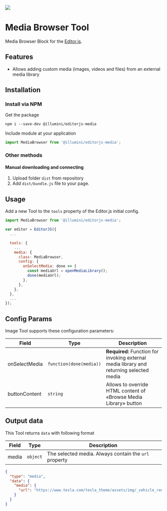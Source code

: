 ![](https://badgen.net/badge/Editor.js/v2.0/blue)

# Media Browser Tool

Media Browser Block for the [Editor.js](https://editorjs.io).

## Features

- Allows adding custom media (images, videos and files) from an external media library

## Installation

### Install via NPM

Get the package

```shell
npm i --save-dev @illumini/editorjs-media
```

Include module at your application

```javascript
import MediaBrowser from '@illumini/editorjs-media';
```

### Other methods

#### Manual downloading and connecting

1. Upload folder `dist` from repository
2. Add `dist/bundle.js` file to your page.

## Usage

Add a new Tool to the `tools` property of the Editor.js initial config.

```javascript
import MediaBrowser from '@illumini/editorjs-media';

var editor = EditorJS({
  ...

  tools: {
    ...
    media: {
      class: MediaBrowser,
      config: {
        onSelectMedia: done => {
          const mediaUrl = openMediaLibrary();
          done(mediaUrl);
        },
      },
    },
  },
  ...
});
```

## Config Params

Image Tool supports these configuration parameters:

| Field         | Type                    | Description                                                                             |
| ------------- | ----------------------- | --------------------------------------------------------------------------------------- |
| onSelectMedia | `function(done(media))` | **Required:** Function for invoking external media library and returning selected media |
| buttonContent | `string`                | Allows to override HTML content of «Browse Media Library» button                        |

## Output data

This Tool returns `data` with following format

| Field | Type     | Description                                           |
| ----- | -------- | ----------------------------------------------------- |
| media | `object` | The selected media. Always contain the `url` property |

```json
{
  "type": "media",
  "data": {
    "media": {
      "url": "https://www.tesla.com/tesla_theme/assets/img/_vehicle_redesign/roadster_and_semi/roadster/hero.jpg"
    }
  }
}
```

